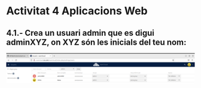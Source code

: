 # Activitat 4 Aplicacions Web

## 4.1.- Crea un usuari admin que es digui adminXYZ, on XYZ són les inicials del teu nom:

![alt text](Selecció_001.png)

